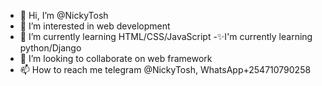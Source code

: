 - 👋 Hi, I’m @NickyTosh
- 👀 I’m interested in web development 
- 🌱 I’m currently learning HTML/CSS/JavaScript
-✨I'm currently learning python/Django
- 💞️ I’m looking to collaborate on web framework 
- 📫 How to reach me telegram @NickyTosh, WhatsApp+254710790258

<!---
NickyTosh/NickyTosh is a ✨ special ✨ repository because its `README.md` (this file) appears on your GitHub profile.
You can click the Preview link to take a look at your changes.
--->

